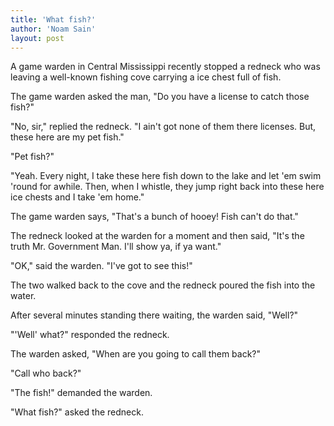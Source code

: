 ```yaml
---
title: 'What fish?'
author: 'Noam Sain'
layout: post
---
```


A game warden in Central Mississippi recently stopped a redneck who was leaving a well-known fishing cove carrying a ice chest full of fish.

The game warden asked the man, "Do you have a license to catch those fish?"

"No, sir," replied the redneck. "I ain't got none of them there licenses. But, these here are my pet fish."

"Pet fish?"

"Yeah. Every night, I take these here fish down to the lake and let 'em swim 'round for awhile. Then, when I whistle, they jump right back into these here ice chests and I take 'em home."

The game warden says, "That's a bunch of hooey! Fish can't do that."

The redneck looked at the warden for a moment and then said, "It's the truth Mr. Government Man. I'll show ya, if ya want."

"OK," said the warden. "I've got to see this!"

The two walked back to the cove and the redneck poured the fish into the water.

After several minutes standing there waiting, the warden said, "Well?"

"'Well' what?" responded the redneck.

The warden asked, "When are you going to call them back?"

"Call who back?"

"The fish!" demanded the warden.

"What fish?" asked the redneck.
